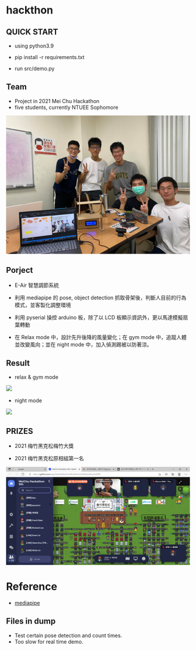 # hackthon

## QUICK START

- using python3.9

- pip install -r requirements.txt

- run src/demo.py

## Team

- Project in 2021 Mei Chu Hackathon
- five students, currently NTUEE Sophomore

<img src="./img/team.jpg" width=600px>

## Porject

- E-Air 智慧調節系統

- 利用 mediapipe 的 pose, object detection 抓取骨架後，判斷人目前的行為模式，並客製化調整環境

- 利用 pyserial 操控 arduino 板，除了以 LCD 板顯示資訊外，更以馬達模擬扇葉轉動

- 在 Relax mode 中，設計先升後降的風量變化；在 gym mode 中，追蹤人體並改變風向；並在 night mode 中，加入偵測踢被以防著涼。

## Result

- relax & gym mode

<img src = ./img/relax&gym.gif>

- night mode

<img src="./img/result.gif">

## PRIZES

- 2021 梅竹黑克松梅竹大獎

- 2021 梅竹黑克松原相組第一名

<img src="./img/prize.png" width=600px>

# Reference

- [mediapipe](https://mediapipe.dev/)

## Files in dump

- Test certain pose detection and count times.
- Too slow for real time demo.
